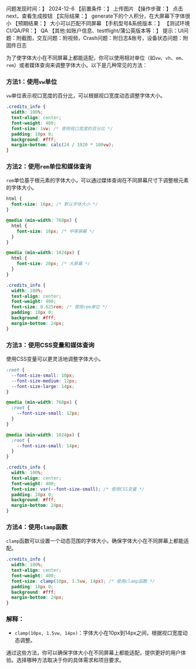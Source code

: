 问题发现时间：】 
2024-12-6
【前置条件：】 
上传图片
【操作步骤：】 
点击next，查看生成按钮
【实际结果：】 
generate下的个人积分，在大屏幕下字体很小
【预期结果：】 
大小可以匹配不同屏幕
【手机型号&系统版本：】 
【测试环境CI/QA/PR：】
QA
【其他:如账户信息、testflight/蒲公英版本等：】 
提示：UI问题：附截图，交互问题：附视频，Crash问题：附日志&账号，设备状态问题：附固件日志 


为了使字体大小在不同屏幕上都能适配，你可以使用相对单位（如`vw`、`vh`、`em`、`rem`）或者媒体查询来调整字体大小。以下是几种常见的方法：

### 方法1：使用`vw`单位
`vw`单位表示视口宽度的百分比，可以根据视口宽度动态调整字体大小。

```css
.credits_info {
  width: 100%;
  text-align: center;
  font-weight: 400;
  font-size: 1vw; /* 使用视口宽度的百分比 */
  padding: 10px 0;
  background: #fff;
  margin-bottom: calc(24 / 1920 * 100vw);
}
```

### 方法2：使用`rem`单位和媒体查询
`rem`单位基于根元素的字体大小，可以通过媒体查询在不同屏幕尺寸下调整根元素的字体大小。

```css
html {
  font-size: 16px; /* 默认字体大小 */
}

@media (min-width: 768px) {
  html {
    font-size: 18px; /* 中等屏幕 */
  }
}

@media (min-width: 1024px) {
  html {
    font-size: 20px; /* 大屏幕 */
  }
}

.credits_info {
  width: 100%;
  text-align: center;
  font-weight: 400;
  font-size: 0.625rem; /* 使用rem单位 */
  padding: 10px 0;
  background: #fff;
  margin-bottom: 24px;
}
```

### 方法3：使用CSS变量和媒体查询
使用CSS变量可以更灵活地调整字体大小。

```css
:root {
  --font-size-small: 10px;
  --font-size-medium: 12px;
  --font-size-large: 14px;
}

@media (min-width: 768px) {
  :root {
    --font-size-small: 12px;
  }
}

@media (min-width: 1024px) {
  :root {
    --font-size-small: 14px;
  }
}

.credits_info {
  width: 100%;
  text-align: center;
  font-weight: 400;
  font-size: var(--font-size-small); /* 使用CSS变量 */
  padding: 10px 0;
  background: #fff;
  margin-bottom: 24px;
}
```

### 方法4：使用`clamp`函数
`clamp`函数可以设置一个动态范围的字体大小，确保字体大小在不同屏幕上都能适配。

```css
.credits_info {
  width: 100%;
  text-align: center;
  font-weight: 400;
  font-size: clamp(10px, 1.5vw, 14px); /* 使用clamp函数 */
  padding: 10px 0;
  background: #fff;
  margin-bottom: 24px;
}
```

### 解释：
- `clamp(10px, 1.5vw, 14px)`：字体大小在10px到14px之间，根据视口宽度动态调整。

通过这些方法，你可以确保字体大小在不同屏幕上都能适配，提供更好的用户体验。选择哪种方法取决于你的具体需求和项目要求。
